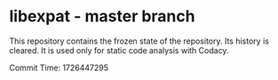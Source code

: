 # libexpat - master branch

This repository contains the frozen state of the repository.
Its history is cleared. It is used only for static code
analysis with Codacy.

Commit Time: 1726447295
